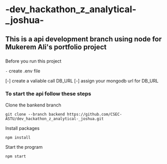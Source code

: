 # -dev_hackathon_z_analytical-_joshua-
## This is a api development branch using node for Mukerem Ali's portfolio project
###
Before you run this project

`-` create .env file

[-] create a valiable call DB_URL
[-] assign your mongodb url for DB_URL
### To start the api follow these steps
Clone the bankend branch
```
git clone --branch backend https://github.com/CSEC-ASTU/dev_hackathon_z_analytical-_joshua.git
```
Install packages
```
npm install
```
Start the program
```
npm start
```
